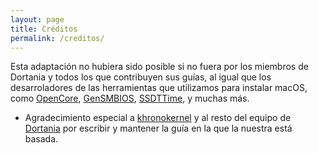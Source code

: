 ```yaml
---
layout: page
title: Créditos
permalink: /creditos/
---
```


Esta adaptación no hubiera sido posible si no fuera por los miembros de Dortania y todos los que contribuyen sus guías, al igual que los desarroladores de las herramientas que utilizamos para instalar macOS, como [OpenCore](https://github.com/acidanthera/opencorepkg), [GenSMBIOS](https://github.com/corpnewt/gensmbios), [SSDTTime](https://github.com/corpnewt/ssdttime), y muchas más.

* Agradecimiento especial a [khronokernel](https://github.com/khronokernel) y al resto del equipo de [Dortania](https://github.com/dortania) por escribir y mantener la guía en la que la nuestra está basada.
